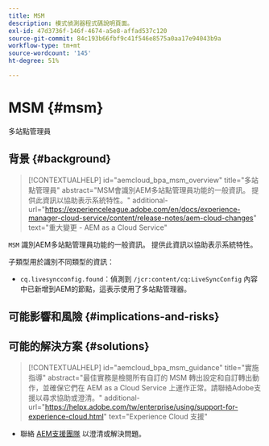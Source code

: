 ```yaml
---
title: MSM
description: 模式偵測器程式碼說明頁面。
exl-id: 47d3736f-146f-4674-a5e8-affad537c120
source-git-commit: 84c193b66fbf9c41f546e8575a0aa17e94043b9a
workflow-type: tm+mt
source-wordcount: '145'
ht-degree: 51%

---
```


# MSM {#msm}

多站點管理員

## 背景 {#background}

>[!CONTEXTUALHELP]
>id="aemcloud_bpa_msm_overview"
>title="多站點管理員"
>abstract="MSM會識別AEM多站點管理員功能的一般資訊。 提供此資訊以協助表示系統特性。"
>additional-url="https://experienceleague.adobe.com/en/docs/experience-manager-cloud-service/content/release-notes/aem-cloud-changes" text="重大變更 - AEM as a Cloud Service"

`MSM`  識別AEM多站點管理員功能的一般資訊。 提供此資訊以協助表示系統特性。

子類型用於識別不同類型的資訊：

* `cq.livesyncconfig.found`：偵測到 `/jcr:content/cq:LiveSyncConfig` 內容中已新增到AEM的節點，這表示使用了多站點管理器。

## 可能影響和風險 {#implications-and-risks}


## 可能的解決方案 {#solutions}

>[!CONTEXTUALHELP]
>id="aemcloud_bpa_msm_guidance"
>title="實施指導"
>abstract="最佳實務是檢閱所有自訂的 MSM 轉出設定和自訂轉出動作，並確保它們在 AEM as a Cloud Service 上運作正常。請聯絡Adobe支援以尋求協助或澄清。"
>additional-url="https://helpx.adobe.com/tw/enterprise/using/support-for-experience-cloud.html" text="Experience Cloud 支援"

* 聯絡 [AEM支援團隊](https://helpx.adobe.com/tw/enterprise/using/support-for-experience-cloud.html) 以澄清或解決問題。
